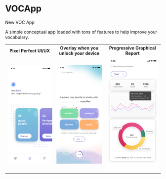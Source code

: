 # VOCApp
New VOC App

A simple conceptual app loaded with tons of features to help improve your vocabulary.

<table>
<tr>
<th>
Pixel Perfect UI/UX
</th>
<th>
Overlay when you unlock your device
</th>
<th>
Progressive Graphical <br/>Report
</th>
</tr>
<tr>
<td>
<img src="https://github.com/ricku44/VOCApp/blob/main/mobile-1.png" />
</td>
<td>
<img src="https://github.com/ricku44/VOCApp/blob/main/mobile-2.png" />
</td>
<td>
<img src="https://github.com/ricku44/VOCApp/blob/main/mobile-3.png" />
</td>
</tr>
</table>
